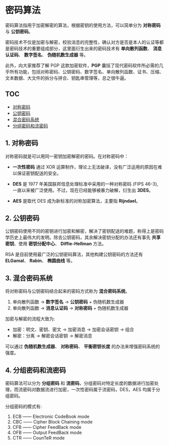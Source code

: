 # 密码算法
密码算法指用于加密解密的算法，根据密钥的使用方法，可以简单分为 __对称密码__ 与 __公钥密码__。

密码技术不仅是加密与解密，校验消息的完整性，确认对方是否是本人的认证等都是密码技术的重要组成部分，这里面衍生出来的密码技术有 __单向散列函数__、 __消息认证码__、 __数字签名__、 __伪随机数生成器__ 等。

此外，向大家推荐了解 PGP 这款加密软件，__PGP__ 囊括了现代密码软件所必需的几乎所有功能，包括对称密码、公钥密码、数字签名、单向散列函数、证书、压缩、文本数据、大文件的拆分与拼合、钥匙串管理等，总之很牛逼。

## TOC
+ [对称密码](#a1-对称密码)
+ [公钥密码](#a2-公钥密码)
+ [混合密码系统](#a3-混合密码系统)
+ [分组密码和流密码](#a4-分组密码和流密码)

## 1. 对称密码
对称密码就是可以用同一密钥加密解密的密码。在对称密码中：

+ __一次性密码__ 通过 XOR 运算制作，理论上无法破译，没有广泛运用的原因在难以保证密钥配送的安全。

+ __DES__ 是 1977 年美国联邦信息处理标准中采用的一种对称密码 (FIPS 46-3), 一直以来被广泛使用。不过，现在已经能够被暴力破解，衍生出 __3DES__。

+ __AES__ 是取代 DES 成为新标准的对称加密算法，主要指 __Rijndael__。

## 2. 公钥密码
公钥密码使用不同的密钥进行加密和解密，解决了密钥配送的难题，称得上是密码学历史上最伟大的发明。除去公钥密码，其余解决密钥分配的办法还有事先 __共享密钥__、使用 __密钥分配中心__、 __Diffie-Hellman__ 方法。

RSA 是目前使用最广泛的公钥密码算法，其他构建公钥密码的方法还有 __ELGamal__、 __Rabin__、 __椭圆曲线__ 等。

## 3. 混合密码系统
将对称密码与公钥密码结合起来的密码方式称为 __混合密码系统__。
1. 单向散列函数 -> __数字签名__ -> __公钥密码__  + 伪随机数生成器
2. 单向散列函数 -> __消息认证码__ -> __对称密码__ + 伪随机数生成器

加密与解密的流程大致为:
+ 加密：明文、密钥、密文 -> 加密消息 -> 加密会话密钥 -> 组合
+ 解密：分离 -> 解密会话密钥 -> 解密消息

可以通过 __伪随机数生成器__、 __对称密码__、 __平衡密钥长度__ 的办法来增强密码系统的强度。

## 4. 分组密码和流密码
密码算法可以分为 __分组密码__ 和 __流密码__，分组密码对特定长度的数据进行加密处理，而流密码对数据流进行加密，一次性密码属于流密码，DES，AES 均属于分组密码。

分组密码的模式有:

1. ECB —— Electronic CodeBook mode
2. CBC —— Cipher Block Chaining mode 
3. CFB —— Cipher FeedBack mode 
4. OFB —— Output FeedBack mode 
5. CTR —— CounTeR mode
